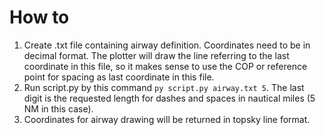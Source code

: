 # How to

1. Create .txt file containing airway definition. Coordinates need to be in decimal format. The plotter will draw the line referring to the last coordinate in this file, so it makes sense to use the COP or reference point for spacing as last coordinate in this file.
2. Run script.py by this command ```py script.py airway.txt 5```. The last digit is the requested length for dashes and spaces in nautical miles (5 NM in this case).
3. Coordinates for airway drawing will be returned in topsky line format.
